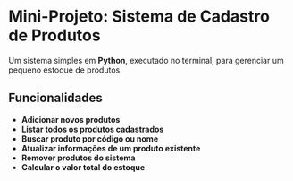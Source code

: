 # Mini-Projeto: Sistema de Cadastro de Produtos  

Um sistema simples em **Python**, executado no terminal, para gerenciar um pequeno estoque de produtos.  

## Funcionalidades  
- **Adicionar novos produtos**  
- **Listar todos os produtos cadastrados**  
- **Buscar produto por código ou nome**  
- **Atualizar informações de um produto existente**  
- **Remover produtos do sistema**  
- **Calcular o valor total do estoque**  
